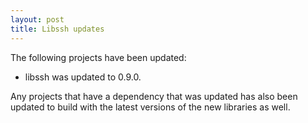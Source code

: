 ```yaml
---
layout: post
title: Libssh updates
---
```


The following projects have been updated:
* libssh was updated to 0.9.0.

Any projects that have a dependency that was updated has also been updated to build with the latest versions of the new libraries as well.